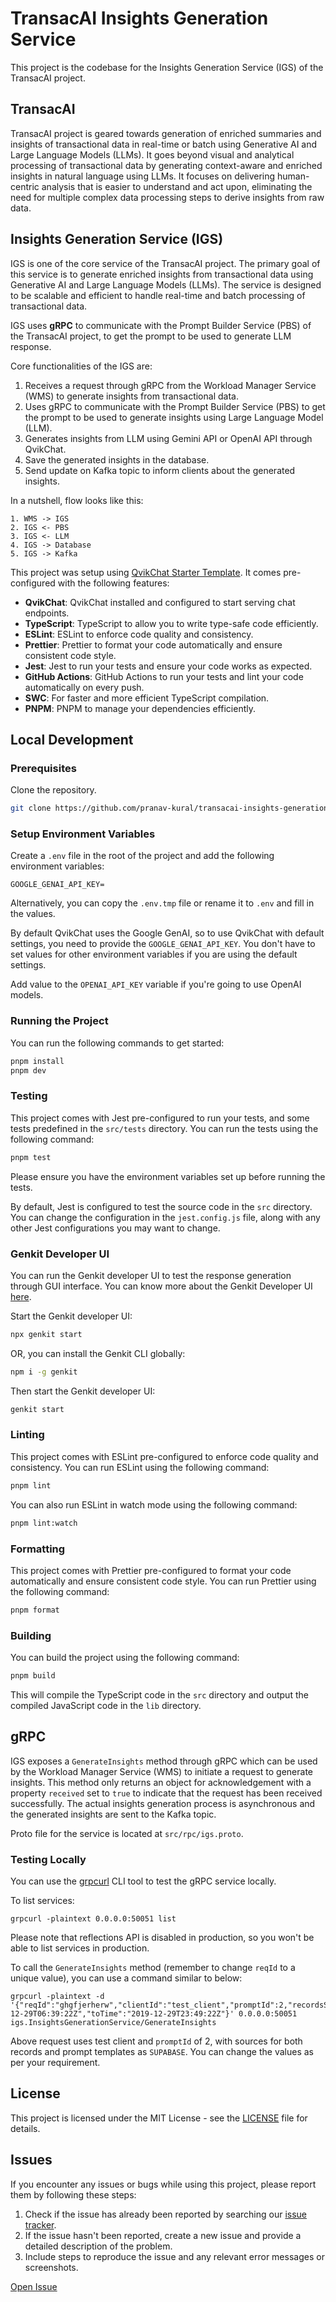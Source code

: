 # TransacAI Insights Generation Service

This project is the codebase for the Insights Generation Service (IGS) of the TransacAI project.

## TransacAI

TransacAI project is geared towards generation of enriched summaries and insights of transactional data in real-time or batch using Generative AI and Large Language Models (LLMs). It goes beyond visual and analytical processing of transactional data by generating context-aware and enriched insights in natural language using LLMs. It focuses on delivering human-centric analysis that is easier to understand and act upon, eliminating the need for multiple complex data processing steps to derive insights from raw data.

## Insights Generation Service (IGS)

IGS is one of the core service of the TransacAI project. The primary goal of this service is to generate enriched insights from transactional data using Generative AI and Large Language Models (LLMs). The service is designed to be scalable and efficient to handle real-time and batch processing of transactional data.

IGS uses **gRPC** to communicate with the Prompt Builder Service (PBS) of the TransacAI project, to get the prompt to be used to generate LLM response.

Core functionalities of the IGS are:

1. Receives a request through gRPC from the Workload Manager Service (WMS) to generate insights from transactional data.
2. Uses gRPC to communicate with the Prompt Builder Service (PBS) to get the prompt to be used to generate insights using Large Language Model (LLM).
3. Generates insights from LLM using Gemini API or OpenAI API through QvikChat.
4. Save the generated insights in the database.
5. Send update on Kafka topic to inform clients about the generated insights.

In a nutshell, flow looks like this:

```
1. WMS -> IGS
2. IGS <- PBS
3. IGS <- LLM
4. IGS -> Database
5. IGS -> Kafka
```

This project was setup using [QvikChat Starter Template](https://github.com/oconva/qvikchat-starter-template). It comes pre-configured with the following features:

- **QvikChat**: QvikChat installed and configured to start serving chat endpoints.
- **TypeScript**: TypeScript to allow you to write type-safe code efficiently.
- **ESLint**: ESLint to enforce code quality and consistency.
- **Prettier**: Prettier to format your code automatically and ensure consistent code style.
- **Jest**: Jest to run your tests and ensure your code works as expected.
- **GitHub Actions**: GitHub Actions to run your tests and lint your code automatically on every push.
- **SWC**: For faster and more efficient TypeScript compilation.
- **PNPM**: PNPM to manage your dependencies efficiently.

## Local Development

### Prerequisites

Clone the repository.

```bash copy
git clone https://github.com/pranav-kural/transacai-insights-generation-service.git
```

### Setup Environment Variables

Create a `.env` file in the root of the project and add the following environment variables:

```env copy
GOOGLE_GENAI_API_KEY=
```

Alternatively, you can copy the `.env.tmp` file or rename it to `.env` and fill in the values.

By default QvikChat uses the Google GenAI, so to use QvikChat with default settings, you need to provide the `GOOGLE_GENAI_API_KEY`. You don't have to set values for other environment variables if you are using the default settings.

Add value to the `OPENAI_API_KEY` variable if you're going to use OpenAI models.

### Running the Project

You can run the following commands to get started:

```bash copy
pnpm install
pnpm dev
```

### Testing

This project comes with Jest pre-configured to run your tests, and some tests predefined in the `src/tests` directory. You can run the tests using the following command:

```bash copy
pnpm test
```

Please ensure you have the environment variables set up before running the tests.

By default, Jest is configured to test the source code in the `src` directory. You can change the configuration in the `jest.config.js` file, along with any other Jest configurations you may want to change.

### Genkit Developer UI

You can run the Genkit developer UI to test the response generation through GUI interface. You can know more about the Genkit Developer UI [here](https://firebase.google.com/docs/genkit/devtools#genkit_developer_ui).

Start the Genkit developer UI:

```bash copy
npx genkit start
```

OR, you can install the Genkit CLI globally:

```bash copy
npm i -g genkit
```

Then start the Genkit developer UI:

```bash copy
genkit start
```

### Linting

This project comes with ESLint pre-configured to enforce code quality and consistency. You can run ESLint using the following command:

```bash copy
pnpm lint
```

You can also run ESLint in watch mode using the following command:

```bash copy
pnpm lint:watch
```

### Formatting

This project comes with Prettier pre-configured to format your code automatically and ensure consistent code style. You can run Prettier using the following command:

```bash copy
pnpm format
```

### Building

You can build the project using the following command:

```bash copy
pnpm build
```

This will compile the TypeScript code in the `src` directory and output the compiled JavaScript code in the `lib` directory.

## gRPC

IGS exposes a `GenerateInsights` method through gRPC which can be used by the Workload Manager Service (WMS) to initiate a request to generate insights. This method only returns an object for acknowledgement with a property `received` set to `true` to indicate that the request has been received successfully. The actual insights generation process is asynchronous and the generated insights are sent to the Kafka topic.

Proto file for the service is located at `src/rpc/igs.proto`.

### Testing Locally

You can use the [grpcurl](https://github.com/fullstorydev/grpcurl) CLI tool to test the gRPC service locally.

To list services:

```
grpcurl -plaintext 0.0.0.0:50051 list
```

Please note that reflections API is disabled in production, so you won't be able to list services in production.

To call the `GenerateInsights` method (remember to change `reqId` to a unique value), you can use a command similar to below:

```
grpcurl -plaintext -d '{"reqId":"ghgfjerherw","clientId":"test_client","promptId":2,"recordsSourceId":"SUPABASE","promptTemplatesSourceId":"SUPABASE","fromTime":"2019-12-29T06:39:22Z","toTime":"2019-12-29T23:49:22Z"}' 0.0.0.0:50051 igs.InsightsGenerationService/GenerateInsights
```

Above request uses test client and `promptId` of 2, with sources for both records and prompt templates as `SUPABASE`. You can change the values as per your requirement.

## License

This project is licensed under the MIT License - see the [LICENSE](LICENSE) file for details.

## Issues

If you encounter any issues or bugs while using this project, please report them by following these steps:

1. Check if the issue has already been reported by searching our [issue tracker](https://github.com/transac-ai/insights-generation-service/issues).
2. If the issue hasn't been reported, create a new issue and provide a detailed description of the problem.
3. Include steps to reproduce the issue and any relevant error messages or screenshots.

[Open Issue](https://github.com/transac-ai/insights-generation-service/issues/new)
